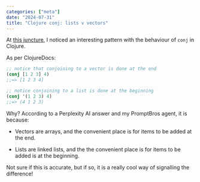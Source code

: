 ```yaml
---
categories: ["meta"]
date: "2024-07-31"
title: "Clojure conj: lists v vectors"
---
```


At [this juncture](http://clojurescriptkoans.com/#destructuring/3), I noticed an interesting pattern with the behaviour of  `conj` in Clojure.

As per ClojureDocs:

```clj
;; notice that conjoining to a vector is done at the end
(conj [1 2 3] 4)
;;=> [1 2 3 4]

;; notice conjoining to a list is done at the beginning
(conj '(1 2 3) 4)
;;=> (4 1 2 3)
```

Why?  According to a Perplexity AI answer and my PromptBros agent, it is because:

- Vectors are arrays, and the convenient place is for items to be added at the end.

- Lists are linked lists, and the the convenient place is for items to be added is at the beginning.

Not sure if this is accurate, but if so, it is a really cool way of signalling the difference! 